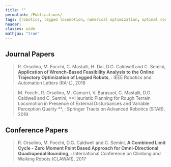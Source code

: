 ```yaml
---
title: ""
permalink: /Publications/
tags: [robotics, legged locomotion, numerical optimization, optimal control]
header:
classes: wide
mathjax: "true"
---
```


## Journal Papers

>  R. Orsolino, M. Focchi, C. Mastalli, H. Dai, D.G. Caldwell and C. Semini, 
**Application of Wrench-Based Feasibility Analysis to the Online Trajectory Optimization of Legged Robots**,
: IEEE Robotics and Automation Letters (RA-L), 2018

>  M. Focchi, R. Orsolino, M. Camurri, V. Barasuol, C. Mastalli, D.G. Caldwell and C. Semini,
**Heuristic Planning for Rough Terrain Locomotion in Presence of External Disturbances and Variable Perception Quality
**,
: Springer Tracts on Advanced Robotics (STAR), 2019

## Conference Papers

>  R. Orsolino, M. Focchi, D.G. Caldwell and C. Semini, **A Combined Limit Cycle - Zero Moment Point Based Approach for Omni-Directional Quadrupedal Bounding**,
: International Conference on Climbing and Walking Robots (CLAWAR), 2017
